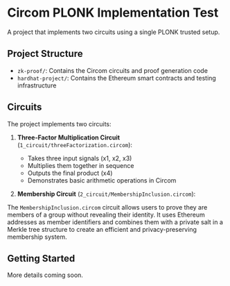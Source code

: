 # Circom PLONK Implementation Test

A project that implements two circuits using a single PLONK trusted setup.

## Project Structure

- `zk-proof/`: Contains the Circom circuits and proof generation code
- `hardhat-project/`: Contains the Ethereum smart contracts and testing infrastructure

## Circuits

The project implements two circuits:

1. **Three-Factor Multiplication Circuit** (`1_circuit/threeFactorization.circom`):

   - Takes three input signals (x1, x2, x3)
   - Multiplies them together in sequence
   - Outputs the final product (x4)
   - Demonstrates basic arithmetic operations in Circom

2. **Membership Circuit** (`2_circuit/MembershipInclusion.circom`):

The `MembershipInclusion.circom` circuit allows users to prove they are members of a group without revealing their identity. It uses Ethereum addresses as member identifiers and combines them with a private salt in a Merkle tree structure to create an efficient and privacy-preserving membership system.

## Getting Started

More details coming soon.
